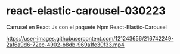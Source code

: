 # react-elastic-carousel-030223
Carrusel en React Js con el paquete Npm React-Elastic-Carousel

https://user-images.githubusercontent.com/121243656/216742249-2af6a9d6-72ec-4902-b8db-969a1fe30f33.mp4
